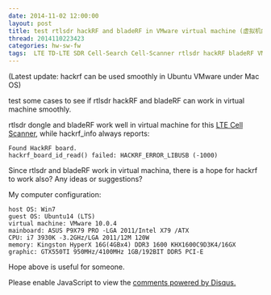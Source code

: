 ```yaml
---
date: 2014-11-02 12:00:00
layout: post
title: test rtlsdr hackRF and bladeRF in VMware virtual machine (虚拟机内使用软件无线电)
thread: 2014110223423
categories: hw-sw-fw
tags:  LTE TD-LTE SDR Cell-Search Cell-Scanner rtlsdr hackRF bladeRF VMware Virtual-Machine
---
```


(Latest update: hackrf can be used smoothly in Ubuntu VMware under Mac OS)

test some cases to see if rtlsdr hackRF and bladeRF can work in virtual machine smoothly.

rtlsdr dongle and bladeRF work well in virtual machine for this [LTE Cell Scanner](https://github.com/JiaoXianjun/LTE-Cell-Scanner), 
while hackrf_info always reports:

    Found HackRF board.
    hackrf_board_id_read() failed: HACKRF_ERROR_LIBUSB (-1000)

Since rtlsdr and bladeRF work in virtual machina, there is a hope for hackrf to work also? Any ideas or suggestions?

My computer configuration:

    host OS: Win7
    guest OS: Ubuntu14 (LTS)
    virtual machine: VMware 10.0.4
    mainboard: ASUS P9X79 PRO -LGA 2011/Intel X79 /ATX
    CPU: i7 3930K -3.2GHz/LGA 2011/12M 120W
    memory: Kingston HyperX 16G(4GBx4) DDR3 1600 KHX1600C9D3K4/16GX
    graphic: GTX550TI 950MHz/4100MHz 1GB/192BIT DDR5 PCI-E

Hope above is useful for someone.


<div id="disqus_thread"></div>
<script type="text/javascript">
    /* * * CONFIGURATION VARIABLES: EDIT BEFORE PASTING INTO YOUR WEBPAGE * * */
    var disqus_shortname = 'jiaoxianjun'; // required: replace example with your forum shortname

    /* * * DON'T EDIT BELOW THIS LINE * * */
    (function() {
        var dsq = document.createElement('script'); dsq.type = 'text/javascript'; dsq.async = true;
        dsq.src = '//' + disqus_shortname + '.disqus.com/embed.js';
        (document.getElementsByTagName('head')[0] || document.getElementsByTagName('body')[0]).appendChild(dsq);
    })();
</script>
<noscript>Please enable JavaScript to view the <a href="http://disqus.com/?ref_noscript">comments powered by Disqus.</a></noscript>


<script>
  (function(i,s,o,g,r,a,m){i['GoogleAnalyticsObject']=r;i[r]=i[r]||function(){
  (i[r].q=i[r].q||[]).push(arguments)},i[r].l=1*new Date();a=s.createElement(o),
  m=s.getElementsByTagName(o)[0];a.async=1;a.src=g;m.parentNode.insertBefore(a,m)
  })(window,document,'script','//www.google-analytics.com/analytics.js','ga');

  ga('create', 'UA-56112029-1', 'auto');
  ga('send', 'pageview');

</script>
